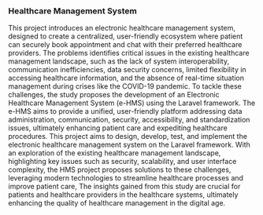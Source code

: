 ### Healthcare Management System

This project introduces an electronic healthcare management system, designed to create a centralized, user-friendly ecosystem where patient can securely book appointment and chat with their preferred healthcare providers. The problems identifies critical issues in the existing healthcare management landscape, such as the lack of system interoperability, communication inefficiencies, data security concerns, limited flexibility in accessing healthcare information, and the absence of real-time situation management during crises like the COVID-19 pandemic. To tackle these challenges, the study proposes the development of an Electronic Healthcare Management System (e-HMS) using the Laravel framework. The e-HMS aims to provide a unified, user-friendly platform addressing data administration, communication, security, accessibility, and standardization issues, ultimately enhancing patient care and expediting healthcare procedures. This project aims to design, develop, test, and implement the electronic healthcare management system on the Laravel framework. With an exploration of the existing healthcare management landscape, highlighting key issues such as security, scalability, and user interface complexity, the HMS project proposes solutions to these challenges, leveraging modern technologies to streamline healthcare processes and improve patient care, The insights gained from this study are crucial for patients and healthcare providers in the healthcare systems, ultimately enhancing the quality of healthcare management in the digital age.